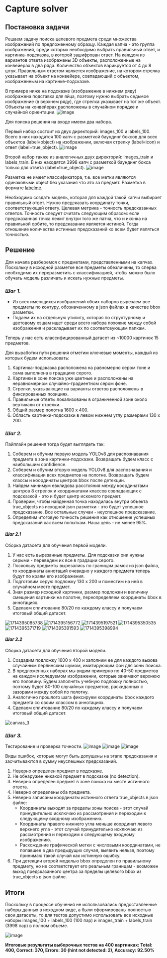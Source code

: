 # Capture solver

## Постановка задачи
Решаем задачу поиска целевого предмета среди множества изображений по предложенному образцу.
Каждая капча - это группа изображений, среди которых необходимо выбрать правильный ответ, и картинка-подсказка, в которой зашифрован ответ. На каждом из вариантов ответа изображены 3D объекты, расположенные на конвейерах в два ряда. Количество объектов вариьруется от 4 до 8 штук. Правильным ответом является изображение, на котором стрелка указывает на объект на конвейере, совпадающий с объектом, изображенным на картинке-подсказке.

В примере ниже на подсказке (изображение в нижнем ряду) изображена подставка для яйца, поэтому нужно выбрать седьмое изображение (в верхнем ряду), где стрелка указывает на тот же объект. Объекты на конвейерах расположены в случайном порядке и случайной ориентации.
![image](https://github.com/antonshalin76/capture_solver/assets/50358174/8bfd9813-23e3-4ba0-ab9c-4340246cdc3b)

Для поиска решения на входе имеем два набора. 

Первый набор состоит из двух директорий: images_100 и labels_100. Всего в них находятся 100 капч с разметкой баундинг боксов для всех объектов (label=object) на изображении, включая стрелку (label=icon) и ответ (label=true_object).
![image](https://github.com/antonshalin76/capture_solver/assets/50358174/52e9992f-45a2-40d7-acc8-6cba340fa6a7)

Второй набор также из аналогичных двух директорий: images_train и labels_train. В них находятся 3998 капч с разметкой баундинг бокса только для ответа (label=true_object).
![image](https://github.com/antonshalin76/capture_solver/assets/50358174/c32a762a-d9b7-4cd2-b258-24699a5b2635)

Разметка не имеет классификатора, т.е. все метки являются одинаковыми object без указания что это за предмет.
Разметка в формате <a href="https://github.com/labelmeai/labelme">labelme</a>.

Необходимо создать модель, которая для каждой такой капчи выбирает правильный ответ. Нужно предсказать координату точки, соответствующей ответу. Целевая метрика - точность предсказанных ответов. Точность следует считать следующим образом: если предсказанная точка лежит внутри того же патча, что и иконка на правильной орбите, то предсказание является истиной. Тогда отношение количества истинных предсказаний ко всем будет являться точностью.

## Решение
Для начала разберемся с предметами, представленными на капчах. Поскольку в исходной разметке все предметы обезличены, то сперва необходимо их переразметить с классификацией, чтобы можно было обучать модель различать и искать нужные предметы.
### _Шаг 1._
- Из всех имеющихся изображений обоих наборов вырезаем все предметы по контуру, обозначенному в json файлах в качестве bbox разметки.
- Подаем их на отдельную утилиту, которая по структурному и цветовому хэшам ищет среди всего набора похожие между собой изображения и раскладывает их по соответсвующим папкам.

Теперь у нас есть классифицированный датасет из ~10000 картинок 15 предметов.

Для выработки пути решения отметим ключевые моменты, каждый из которых будем использовать:
1. Картинка-подсказка расположена на равномерно сером тоне и сама выполнена в градациях серого.
2. Картинки в зоне поиска уже цветные и расположены на неравномерном случайно-градиентном сером фоне.
3. Стрелки, указывающие на варианты ответов расположены в фиксированных позициях.
4. Правильные ответы локализованы в ограниченной зоне около вертикали от стрелки.
5. Общий размер полотна 1600 х 400.
6. Область картинки-подсказки в левом нижнем углу размерами 130 х 200.
   
### _Шаг 2._ 
Пайплайн решения тогда будет выглядеть так:
1. Соберем и обучим первую модель YOLOv8 для распознавания предмета в зоне картинки-подсказки. Возвращать будем класс с наибольшим confidience.
2. Соберем и обучим вторую модель YOLOv8 для распознавания и классификации всех предметов на полотне. Возвращать будем классы и координаты центров bbox после детекции.
3. Найдем минимум евклидова расстояния между координатами центров 8 стрелок и координатами классов совпадающих с подсказкой - это и будет центр искомого предмет.
4. Проверим, чтобы найденная точка находилась внутри объекта true_objects из исходной json разметки - это будет успешное предсказание. Все остальные случаи - неуспешное предсказание.
5. Определим итоговую точность решения как отношение успешных предсказаний как всем попыткам. Наша цель - не менее 95%.

#### _Шаг 2.1_
Сборка датасета для обучения первой модели.
1. У нас есть вырезанные предметы. Для подсказки они нужны серыми - переведем их все в градации серого.
2. Поскольку предметы вырезались по границам рамок из json файла, то координаты аннотаций очевидно у каждого предмета теперь будут по краям его изображения.
3. Подготовим серую подложку 130 х 200 и поместим на ней в случайном месте предмет.
4. Зная размер исходной картинки, размер подложки и величину смещения картинки на полотне, переопределяем координаты bbox в аннотациях.
5. Сделаем сплитование 80/20 по каждому классу и получаем итоговый общий датасет.

![1714395085738](https://github.com/antonshalin76/capture_solver/assets/50358174/0ac63464-49f5-4728-8755-0490b6860b73) ![1714395156772](https://github.com/antonshalin76/capture_solver/assets/50358174/e40c7b38-aa2c-462c-b20e-d7914cc344c6) ![1714395197521](https://github.com/antonshalin76/capture_solver/assets/50358174/a2faba28-20b5-42e4-9151-fa0b935de2da) ![1714395350535](https://github.com/antonshalin76/capture_solver/assets/50358174/27090698-088e-447a-a1e7-8d0353c543d4) ![1714395371719](https://github.com/antonshalin76/capture_solver/assets/50358174/779655b7-0265-4bd3-8f5f-24b7c09c3a08) ![1714395391593](https://github.com/antonshalin76/capture_solver/assets/50358174/086b40c1-64c0-4a1a-87e4-68d14cc1ed3a) ![1714395398994](https://github.com/antonshalin76/capture_solver/assets/50358174/decc27c2-965d-4a0f-b310-a0aedc629231)

#### _Шаг 2.2_
Сборка датасета для обучения второй модели.
1. Создадим подложку 1600 х 400 и заполним ее для каждого вызова случайным перлинским шумом, имитирующим фон для зоны поиска.
2. В предложенных наборах мы видим примерно по 40-50 предметов на каждом исследуемом изображении, которые занимают верхнюю его половину. Будем заполнять учебную подложку полностью, поэтому будет 80-100 случайных предметов, раскиданных с зазорами между собой по полотну.
3. Аналогично прошлого шага фиксируем координаты bbox каждого предмета со своим классом в аннотациях.
4. Сделаем сплитование 80/20 по каждому классу и получаем итоговый общий датасет.

![canvas_3](https://github.com/antonshalin76/capture_solver/assets/50358174/ea4ecfc3-e1a6-449f-933a-05b17cd77d5c)

### _Шаг 3._
Тестирование и проверка точности.
![image](https://github.com/antonshalin76/capture_solver/assets/50358174/2f7126f5-ce15-4d60-82c8-69885cc6efba)
![image](https://github.com/antonshalin76/capture_solver/assets/50358174/0a25251d-dc55-4c60-ba88-f747ec431d7e) ![image](https://github.com/antonshalin76/capture_solver/assets/50358174/8d143e27-9dd7-4326-9fca-f326cd6bf884)

Виды ошибок, которые могут быть допущены на этапе предсказания и засчитываются в сумму неуспешных предсказаний.
1. Неверно определен предмет в подсказке.
2. Не обнаружен никакой предмет в подсказке (no detection).
3. Неверно определен предмет в зоне поиска на месте истинного ответа.
4. Неверно определены оба предмета.
5. Неверно записаны координаты истинного ответа true_objects в json файле:
   - Координаты выходят за пределы зоны поиска - этот случай принудительно исключаю из рассмотрения и переходим к следующему входному изображению.
   - Координаты правого нижнего угла меньше координат левого верхнего угла - этот случай принудительно исключаю из рассмотрения и переходим к следующему входному изображению.
   - Расхождение графической метки с числовыми координатами, не попавшее в два предыдущих случая, выявить нельзя, поэтому принимаю такой случай как истинную ошибку.
6. При детекции второй моделью bbox определен по правильному предмету, но не соответствует его реальным границам - возможен выход предсказанного центра за пределы целевого bbox из true_objects в json файле.

## Итоги
Поскольку в процессе обучения не использовались предоставленные наборы данных в исходном виде, а были сформированы полностью свои датасеты, то для тестов допустимо использовать все исходные наборы images_100 + labels_100 (100 пар) и images_train + labels_train (3998 пар) в полном объеме.

![image](https://github.com/antonshalin76/capture_solver/assets/50358174/094e5262-7621-4571-aa62-2a4e30608cf0)


__Итоговые результаты выборочных тестов на 400 картинках: Total: 400, Correct: 370, Errors: 30 (hint not detected: 2), Accuracy: 92.50%__
